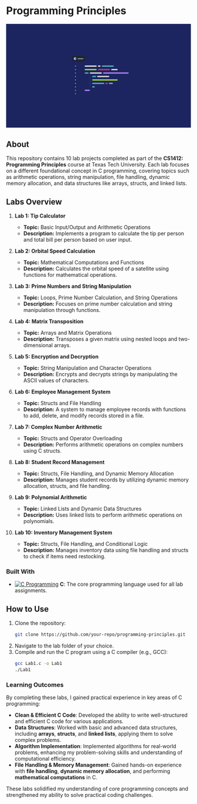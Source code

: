 # Programming Principles
![image](https://github.com/Dhruvbam/Programming-Principles/blob/main/Images/ss.jpg)

## About
This repository contains 10 lab projects completed as part of the **CS1412: Programming Principles** course at Texas Tech University. Each lab focuses on a different foundational concept in C programming, covering topics such as arithmetic operations, string manipulation, file handling, dynamic memory allocation, and data structures like arrays, structs, and linked lists.

## Labs Overview

1. **Lab 1: Tip Calculator**
   - **Topic:** Basic Input/Output and Arithmetic Operations
   - **Description:** Implements a program to calculate the tip per person and total bill per person based on user input.

2. **Lab 2: Orbital Speed Calculation**
   - **Topic:** Mathematical Computations and Functions
   - **Description:** Calculates the orbital speed of a satellite using functions for mathematical operations.

3. **Lab 3: Prime Numbers and String Manipulation**
   - **Topic:** Loops, Prime Number Calculation, and String Operations
   - **Description:** Focuses on prime number calculation and string manipulation through functions.

4. **Lab 4: Matrix Transposition**
   - **Topic:** Arrays and Matrix Operations
   - **Description:** Transposes a given matrix using nested loops and two-dimensional arrays.

5. **Lab 5: Encryption and Decryption**
   - **Topic:** String Manipulation and Character Operations
   - **Description:** Encrypts and decrypts strings by manipulating the ASCII values of characters.

6. **Lab 6: Employee Management System**
   - **Topic:** Structs and File Handling
   - **Description:** A system to manage employee records with functions to add, delete, and modify records stored in a file.

7. **Lab 7: Complex Number Arithmetic**
   - **Topic:** Structs and Operator Overloading
   - **Description:** Performs arithmetic operations on complex numbers using C structs.

8. **Lab 8: Student Record Management**
   - **Topic:** Structs, File Handling, and Dynamic Memory Allocation
   - **Description:** Manages student records by utilizing dynamic memory allocation, structs, and file handling.

9. **Lab 9: Polynomial Arithmetic**
   - **Topic:** Linked Lists and Dynamic Data Structures
   - **Description:** Uses linked lists to perform arithmetic operations on polynomials.

10. **Lab 10: Inventory Management System**
    - **Topic:** Structs, File Handling, and Conditional Logic
    - **Description:** Manages inventory data using file handling and structs to check if items need restocking.

### Built With
- <a href="https://en.wikipedia.org/wiki/C_(programming_language)" target="_blank" rel="noreferrer"><img src="https://img.shields.io/badge/C-00599C?style=for-the-badge&logo=c&logoColor=white" width="36" height="36" alt="C Programming" /></a> **C**: The core programming language used for all lab assignments.

## How to Use
1. Clone the repository:
    ```bash
    git clone https://github.com/your-repo/programming-principles.git
    ```
2. Navigate to the lab folder of your choice.
3. Compile and run the C program using a C compiler (e.g., GCC):
    ```bash
    gcc Lab1.c -o Lab1
    ./Lab1
    ```

### Learning Outcomes
By completing these labs, I gained practical experience in key areas of C programming:

- **Clean & Efficient C Code**: Developed the ability to write well-structured and efficient C code for various applications.
- **Data Structures**: Worked with basic and advanced data structures, including **arrays**, **structs**, and **linked lists**, applying them to solve complex problems.
- **Algorithm Implementation**: Implemented algorithms for real-world problems, enhancing my problem-solving skills and understanding of computational efficiency.
- **File Handling & Memory Management**: Gained hands-on experience with **file handling**, **dynamic memory allocation**, and performing **mathematical computations** in C.

These labs solidified my understanding of core programming concepts and strengthened my ability to solve practical coding challenges.


